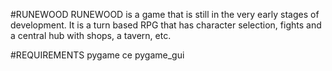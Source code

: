 #RUNEWOOD
RUNEWOOD is a game that is still in the very early stages of development. It is a turn based RPG that has character selection, fights and a central hub with shops, a tavern, etc.

#REQUIREMENTS
pygame ce
pygame_gui
